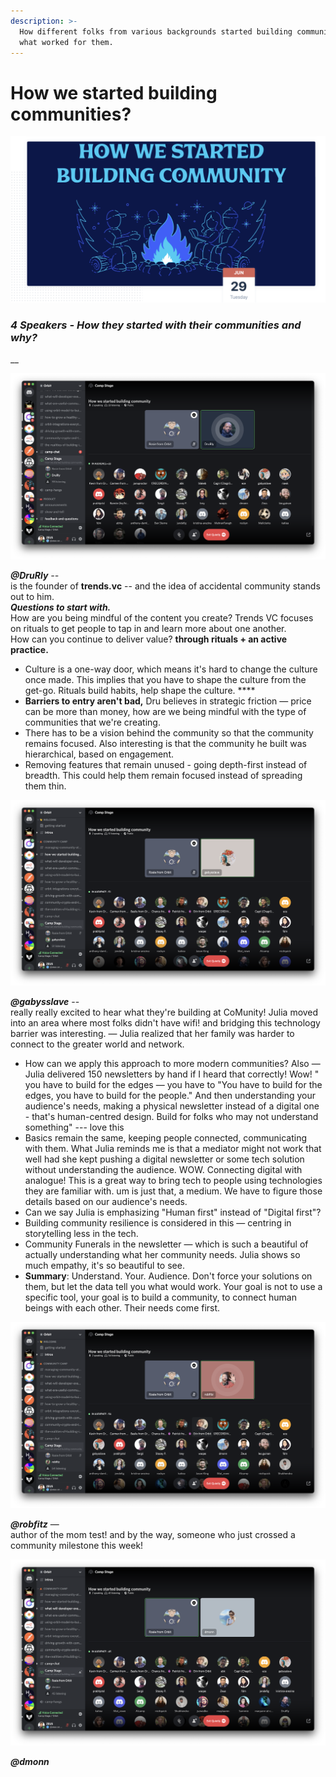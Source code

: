 ```yaml
---
description: >-
  How different folks from various backgrounds started building community and
  what worked for them.
---
```


# How we started building communities?

![](../.gitbook/assets/image%20%281%29.png)

### _4 Speakers - How they started with their communities and why?_

\_\_

![](../.gitbook/assets/image%20%282%29.png)

_**@DruRly** --_  
is the founder of **trends.vc** -- and the idea of accidental community stands out to him.   
_**Questions to start with.**_   
How are you being mindful of the content you create? Trends VC focuses on rituals to get people to tap in and learn more about one another.  
How can you continue to deliver value? **through rituals + an active practice.** 

* Culture is a one-way door, which means it's hard to change the culture once made. This implies that you have to shape the culture from the get-go. Rituals build habits, help shape the culture. ****
* **Barriers to entry aren't bad,** Dru believes in strategic friction — price can be more than money, how are we being mindful with the type of communities that we're creating.
* There has to be a vision behind the community so that the community remains focused. Also interesting is that the community he built was hierarchical, based on engagement.
* Removing features that remain unused - going depth-first instead of breadth. This could help them remain focused instead of spreading them thin.





![](../.gitbook/assets/image%20%283%29.png)

_**@gabysslave**_ --   
really really excited to hear what they're building at CoMunity! Julia moved into an area where most folks didn't have wifi! and bridging this technology barrier was interesting. — Julia realized that her family was harder to connect to the greater world and network.

* How can we apply this approach to more modern communities? Also — Julia delivered 150 newsletters by hand if I heard that correctly! Wow! " you have to build for the edges — you have to "You have to build for the edges, you have to build for the people." And then understanding your audience's needs, making a physical newsletter instead of a digital one - that's human-centred design. Build for folks who may not understand something" --- love this
* Basics remain the same, keeping people connected, communicating with them. What Julia reminds me is that a mediator might not work that well had she kept pushing a digital newsletter or some tech solution without understanding the audience. WOW. Connecting digital with analogue! This is a great way to bring tech to people using technologies they are familiar with. um is just that, a medium. We have to figure those details based on our audience's needs.
* Can we say Julia is emphasizing "Human first" instead of "Digital first"?
* Building community resilience is considered in this — centring in storytelling less in the tech.
* Community Funerals in the newsletter — which is such a beautiful of actually understanding what her community needs. Julia shows so much empathy, it's so beautiful to see.
* **Summary**: Understand. Your. Audience. Don't force your solutions on them, but let the data tell you what would work. Your goal is not to use a specific tool, your goal is to build a community, to connect human beings with each other. Their needs come first.





![](../.gitbook/assets/image%20%284%29.png)

_**@robfitz**_ —   
author of the mom test! and by the way, someone who just crossed a community milestone this week!

![](../.gitbook/assets/image%20%285%29.png)

 _**@dmonn**_

